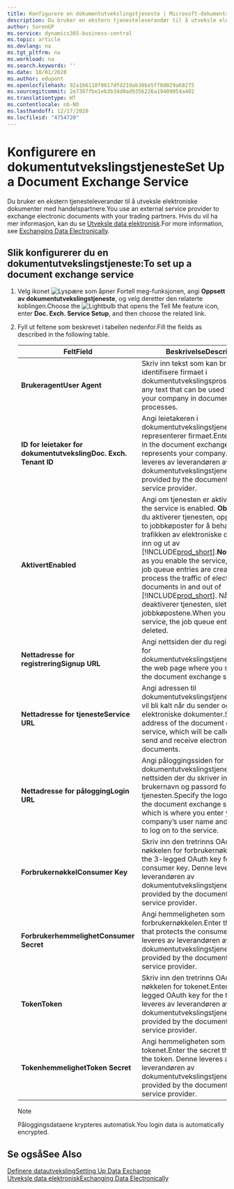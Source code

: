 ```yaml
---
title: Konfigurere en dokumentutvekslingstjeneste | Microsoft-dokumentasjon
description: Du bruker en ekstern tjenesteleverandør til å utveksle elektroniske dokumenter med handelspartnere.
author: SorenGP
ms.service: dynamics365-business-central
ms.topic: article
ms.devlang: na
ms.tgt_pltfrm: na
ms.workload: na
ms.search.keywords: ''
ms.date: 10/01/2020
ms.author: edupont
ms.openlocfilehash: 92a1b6118f0617dfd219ab38be5ff8d029a68275
ms.sourcegitcommit: 2e7307fbe1eb3b34d0ad9356226a19409054a402
ms.translationtype: HT
ms.contentlocale: nb-NO
ms.lasthandoff: 12/17/2020
ms.locfileid: "4754720"
---
```

# <a name="set-up-a-document-exchange-service"></a><span data-ttu-id="6c0e2-103">Konfigurere en dokumentutvekslingstjeneste</span><span class="sxs-lookup"><span data-stu-id="6c0e2-103">Set Up a Document Exchange Service</span></span>
<span data-ttu-id="6c0e2-104">Du bruker en ekstern tjenesteleverandør til å utveksle elektroniske dokumenter med handelspartnere.</span><span class="sxs-lookup"><span data-stu-id="6c0e2-104">You use an external service provider to exchange electronic documents with your trading partners.</span></span> <span data-ttu-id="6c0e2-105">Hvis du vil ha mer informasjon, kan du se [Utveksle data elektronisk](across-data-exchange.md).</span><span class="sxs-lookup"><span data-stu-id="6c0e2-105">For more information, see [Exchanging Data Electronically](across-data-exchange.md).</span></span>  

## <a name="to-set-up-a-document-exchange-service"></a><span data-ttu-id="6c0e2-106">Slik konfigurerer du en dokumentutvekslingstjeneste:</span><span class="sxs-lookup"><span data-stu-id="6c0e2-106">To set up a document exchange service</span></span>  
1. <span data-ttu-id="6c0e2-107">Velg ikonet ![Lyspære som åpner Fortell meg-funksjonen](media/ui-search/search_small.png "Fortell hva du vil gjøre"), angi **Oppsett av dokumentutvekslingstjeneste**, og velg deretter den relaterte koblingen.</span><span class="sxs-lookup"><span data-stu-id="6c0e2-107">Choose the ![Lightbulb that opens the Tell Me feature](media/ui-search/search_small.png "Tell me what you want to do") icon, enter **Doc. Exch. Service Setup**, and then choose the related link.</span></span>  
2. <span data-ttu-id="6c0e2-108">Fyll ut feltene som beskrevet i tabellen nedenfor.</span><span class="sxs-lookup"><span data-stu-id="6c0e2-108">Fill the fields as described in the following table.</span></span>  

    |<span data-ttu-id="6c0e2-109">Felt</span><span class="sxs-lookup"><span data-stu-id="6c0e2-109">Field</span></span>|<span data-ttu-id="6c0e2-110">Beskrivelse</span><span class="sxs-lookup"><span data-stu-id="6c0e2-110">Description</span></span>|  
    |---------------------------------|---------------------------------------|  
    |<span data-ttu-id="6c0e2-111">**Brukeragent**</span><span class="sxs-lookup"><span data-stu-id="6c0e2-111">**User Agent**</span></span>|<span data-ttu-id="6c0e2-112">Skriv inn tekst som kan brukes til å identifisere firmaet i dokumentutvekslingsprosesser.</span><span class="sxs-lookup"><span data-stu-id="6c0e2-112">Enter any text that can be used to identify your company in document exchange processes.</span></span>|  
    |<span data-ttu-id="6c0e2-113">**ID for leietaker for dokumentutveksling**</span><span class="sxs-lookup"><span data-stu-id="6c0e2-113">**Doc. Exch. Tenant ID**</span></span>|<span data-ttu-id="6c0e2-114">Angi leietakeren i dokumentutvekslingstjenesten som representerer firmaet.</span><span class="sxs-lookup"><span data-stu-id="6c0e2-114">Enter the tenant in the document exchange service that represents your company.</span></span> <span data-ttu-id="6c0e2-115">Denne leveres av leverandøren av dokumentutvekslingstjenesten.</span><span class="sxs-lookup"><span data-stu-id="6c0e2-115">This is provided by the document exchange service provider.</span></span>|  
    |<span data-ttu-id="6c0e2-116">**Aktivert**</span><span class="sxs-lookup"><span data-stu-id="6c0e2-116">**Enabled**</span></span>|<span data-ttu-id="6c0e2-117">Angi om tjenesten er aktivert.</span><span class="sxs-lookup"><span data-stu-id="6c0e2-117">Specify if the service is enabled.</span></span> <span data-ttu-id="6c0e2-118">**Obs!** Så snart du aktiverer tjenesten, opprettes minst to jobbkøposter for å behandle trafikken av elektroniske dokumenter inn og ut av [!INCLUDE[prod_short](includes/prod_short.md)].</span><span class="sxs-lookup"><span data-stu-id="6c0e2-118">**Note:**  As soon as you enable the service, at least two job queue entries are created to process the traffic of electronic documents in and out of [!INCLUDE[prod_short](includes/prod_short.md)].</span></span> <span data-ttu-id="6c0e2-119">Når du deaktiverer tjenesten, slettes jobbkøpostene.</span><span class="sxs-lookup"><span data-stu-id="6c0e2-119">When you disable the service, the job queue entries are deleted.</span></span>|  
    |<span data-ttu-id="6c0e2-120">**Nettadresse for registrering**</span><span class="sxs-lookup"><span data-stu-id="6c0e2-120">**Signup URL**</span></span>|<span data-ttu-id="6c0e2-121">Angi nettsiden der du registrerer deg for dokumentutvekslingstjenesten.</span><span class="sxs-lookup"><span data-stu-id="6c0e2-121">Specify the web page where you sign up for the document exchange service.</span></span>|  
    |<span data-ttu-id="6c0e2-122">**Nettadresse for tjeneste**</span><span class="sxs-lookup"><span data-stu-id="6c0e2-122">**Service URL**</span></span>|<span data-ttu-id="6c0e2-123">Angi adressen til dokumentutvekslingstjenesten, som vil bli kalt når du sender og mottar elektroniske dokumenter.</span><span class="sxs-lookup"><span data-stu-id="6c0e2-123">Specify the address of the document exchange service, which will be called when you send and receive electronic documents.</span></span>|  
    |<span data-ttu-id="6c0e2-124">**Nettadresse for pålogging**</span><span class="sxs-lookup"><span data-stu-id="6c0e2-124">**Login URL**</span></span>|<span data-ttu-id="6c0e2-125">Angi påloggingssiden for dokumentutvekslingstjenesten, som er nettsiden der du skriver inn firmaets brukernavn og passord for å logge på tjenesten.</span><span class="sxs-lookup"><span data-stu-id="6c0e2-125">Specify the logon page for the document exchange service, which is where you enter your company’s user name and password to log on to the service.</span></span>|  
    |<span data-ttu-id="6c0e2-126">**Forbrukernøkkel**</span><span class="sxs-lookup"><span data-stu-id="6c0e2-126">**Consumer Key**</span></span>|<span data-ttu-id="6c0e2-127">Skriv inn den tretrinns OAuth-nøkkelen for forbrukernøkkelen.</span><span class="sxs-lookup"><span data-stu-id="6c0e2-127">Enter the 3-legged OAuth key for the consumer key.</span></span> <span data-ttu-id="6c0e2-128">Denne leveres av leverandøren av dokumentutvekslingstjenesten.</span><span class="sxs-lookup"><span data-stu-id="6c0e2-128">This is provided by the document exchange service provider.</span></span>|  
    |<span data-ttu-id="6c0e2-129">**Forbrukerhemmelighet**</span><span class="sxs-lookup"><span data-stu-id="6c0e2-129">**Consumer Secret**</span></span>|<span data-ttu-id="6c0e2-130">Angi hemmeligheten som beskytter forbrukernøkkelen.</span><span class="sxs-lookup"><span data-stu-id="6c0e2-130">Enter the secret that protects the consumer key.</span></span> <span data-ttu-id="6c0e2-131">Denne leveres av leverandøren av dokumentutvekslingstjenesten.</span><span class="sxs-lookup"><span data-stu-id="6c0e2-131">This is provided by the document exchange service provider.</span></span>|  
    |<span data-ttu-id="6c0e2-132">**Token**</span><span class="sxs-lookup"><span data-stu-id="6c0e2-132">**Token**</span></span>|<span data-ttu-id="6c0e2-133">Skriv inn den tretrinns OAuth-nøkkelen for tokenet.</span><span class="sxs-lookup"><span data-stu-id="6c0e2-133">Enter the 3-legged OAuth key for the token.</span></span> <span data-ttu-id="6c0e2-134">Denne leveres av leverandøren av dokumentutvekslingstjenesten.</span><span class="sxs-lookup"><span data-stu-id="6c0e2-134">This is provided by the document exchange service provider.</span></span>|  
    |<span data-ttu-id="6c0e2-135">**Tokenhemmelighet**</span><span class="sxs-lookup"><span data-stu-id="6c0e2-135">**Token Secret**</span></span>|<span data-ttu-id="6c0e2-136">Angi hemmeligheten som beskytter tokenet.</span><span class="sxs-lookup"><span data-stu-id="6c0e2-136">Enter the secret that protects the token.</span></span> <span data-ttu-id="6c0e2-137">Denne leveres av leverandøren av dokumentutvekslingstjenesten.</span><span class="sxs-lookup"><span data-stu-id="6c0e2-137">This is provided by the document exchange service provider.</span></span>|  

    > [!NOTE]  
    > <span data-ttu-id="6c0e2-138">Påloggingsdataene krypteres automatisk.</span><span class="sxs-lookup"><span data-stu-id="6c0e2-138">You login data is automatically encrypted.</span></span>

## <a name="see-also"></a><span data-ttu-id="6c0e2-139">Se også</span><span class="sxs-lookup"><span data-stu-id="6c0e2-139">See Also</span></span>  
[<span data-ttu-id="6c0e2-140">Definere datautveksling</span><span class="sxs-lookup"><span data-stu-id="6c0e2-140">Setting Up Data Exchange</span></span>](across-set-up-data-exchange.md)  
[<span data-ttu-id="6c0e2-141">Utveksle data elektronisk</span><span class="sxs-lookup"><span data-stu-id="6c0e2-141">Exchanging Data Electronically</span></span>](across-data-exchange.md)

